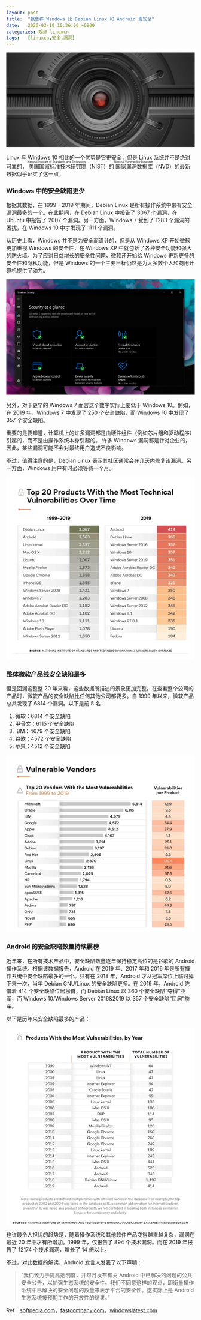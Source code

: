 ```yaml
---
layout: post
title:	"报告称 Windows 比 Debian Linux 和 Android 更安全"
date:	2020-03-10 10:36:00 +0800 
categories:	观点 linuxcn 
tags:	[linuxcn,安全,漏洞]
---
```



![](/Asserts/Images/album/202003/10/103416imrxfmtrjmezrp6r.jpg)


Linux 与 Windows 10 相比的一个优势是它更安全，但是 Linux 系统并不是绝对可靠的，<ruby> 美国国家标准技术研究院 <rp>  （ </rp> <rt>  National Institute of Standards and Technology </rt> <rp>  ） </rp></ruby>（NIST）的<ruby> <a href="https://nvd.nist.gov/">  国家漏洞数据库 </a> <rp>  （ </rp> <rt>  National Vulnerability Database </rt> <rp>  ） </rp></ruby>（NVD）的最新数据似乎证实了这一点。


### Windows 中的安全缺陷更少


根据其数据，在 1999 - 2019 年期间，Debian Linux 是所有操作系统中带有安全漏洞最多的一个。在此期间，在 Debian Linux 中报告了 3067 个漏洞，在 Ubuntu 中报告了 2007 个漏洞。另一方面，Windows 7 受到了 1283 个漏洞的困扰，在 Windows 10 中才发现了 1111 个漏洞。


从历史上看，Windows 并不是为安全而设计的，但是从 Windows XP 开始微软更加重视 Windows 的安全性，在 Windows XP 中就包括了各种安全功能和强大的防火墙。为了应对日益增长的安全性问题，微软还开始给 Windows 更新更多的安全性和隐私功能，但是 Windows 的一个主要目标仍然是为大多数个人和商用计算机提供了动力。


![](/Asserts/Images/album/202003/10/102307vvuc3cxwsddun77r.jpg)


另外，对于更早的 Windows 7 而言这个数字实际上要低于 Windows 10。例如，在 2019 年，Windows 7 中发现了 250 个安全缺陷，而 Windows 10 中发现了 357 个安全缺陷。


重要的是要知道，计算机上的许多漏洞都是由硬件组件（例如芯片组和驱动程序）引起的，而不是由操作系统本身引起的。 许多 Windows 漏洞都是针对企业的，因此，某些漏洞可能不会对最终用户造成不良影响。


不过，值得注意的是，Debian Linux 表示其社区通常会在几天内修复该漏洞。另一方面，Windows 用户有时必须等待一个月。


![](/Asserts/Images/album/202003/10/094211nx61ihw32iygsf41.jpg)


### 整体微软产品线安全缺陷最多


但是回溯这整整 20 年来看，这些数据所描述的景象更加完整。在查看整个公司的产品时，微软产品的安全缺陷比任何其他公司都要多。自 1999 年以来，微软产品总共发现了 6814 个漏洞。以下是前 5 名：


1. 微软：6814 个安全缺陷
2. 甲骨文：6115 个安全缺陷
3. IBM：4679 个安全缺陷
4. 谷歌：4572 个安全缺陷
5. 苹果：4512 个安全缺陷


![](/Asserts/Images/album/202003/10/101952dv8vooq2u7y3ota1.jpg)


### Android 的安全缺陷数量持续霸榜


近年来，在所有技术产品中，安全缺陷数量逐年保持稳定高位的是谷歌的 Android 操作系统。根据该数据报告，Android 在 2019 年、2017 年和 2016 年是所有操作系统中安全缺陷最多的一个。只有在 2018 年，Android 才从冠军席位上临时掉下来一次，当年 Debian GNU/Linux 的安全缺陷更多。在 2019 年，Android 凭借着 414 个安全缺陷位居榜首，而 Debian Linux 以 360 个安全缺陷“夺得”亚军，而 Windows 10/Windows Server 2016&2019 以 357 个安全缺陷“屈居”季军。


以下是历年来安全缺陷最多的产品：


![](/Asserts/Images/album/202003/10/102042qh3lrzk6lqxrhs1o.jpg)


也许最令人担忧的趋势是，随着操作系统和其他软件产品变得越来越复杂，漏洞在最近 20 年中才有所增加。1999 年，仅报告了 894 个技术漏洞。而在 2019 年报告了 12174 个技术漏洞，增长了 14 倍以上。


不过，对此数据的解读，Android 发言人发表了以下声明：



> 
> “我们致力于提高透明度，并每月发布有关 Android 中已解决的问题的公共安全公告，以加强生态系统的安全性。我们不同意这样的观点，即衡量操作系统中已解决的安全问题的数量来表示平台的安全性。这实际上是 Android 生态系统按预期工作的开放性的结果。”
> 
> 
> 


Ref：[softpedia.com](https://news.softpedia.com/news/debian-linux-was-the-most-vulnerable-operating-system-in-the-last-20-years-529387.shtml)，[fastcompany.com](https://www.fastcompany.com/90473597/android-had-the-most-vulnerabilities-of-any-os-in-2019-says-report)，[windowslatest.com](https://www.windowslatest.com/2020/03/09/windows-linux-android-vulnerabilities-report/)
